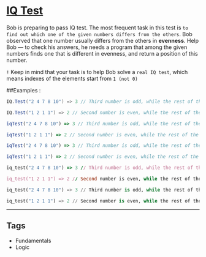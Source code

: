 # [IQ Test](https://www.codewars.com/kata/552c028c030765286c00007d)

Bob is preparing to pass IQ test. The most frequent task in this test is `to find out which one of the given numbers differs from the others`. Bob observed that one number usually differs from the others in **evenness**. Help Bob — to check his answers, he needs a program that among the given numbers finds one that is different in evenness, and return a position of this number.

`!` Keep in mind that your task is to help Bob solve a `real IQ test`, which means indexes of the elements start from `1 (not 0)`

##Examples :

```csharp
IQ.Test("2 4 7 8 10") => 3 // Third number is odd, while the rest of the numbers are even

IQ.Test("1 2 1 1") => 2 // Second number is even, while the rest of the numbers are odd
```

```javascript
iqTest("2 4 7 8 10") => 3 // Third number is odd, while the rest of the numbers are even

iqTest("1 2 1 1") => 2 // Second number is even, while the rest of the numbers are odd
```

```typescript
iqTest("2 4 7 8 10") => 3 // Third number is odd, while the rest of the numbers are even

iqTest("1 2 1 1") => 2 // Second number is even, while the rest of the numbers are odd
```

```ruby
iq_test("2 4 7 8 10") => 3 // Third number is odd, while the rest of the numbers are even

iq_test("1 2 1 1") => 2 // Second number is even, while the rest of the numbers are odd
```

```python
iq_test("2 4 7 8 10") => 3 // Third number is odd, while the rest of the numbers are even

iq_test("1 2 1 1") => 2 // Second number is even, while the rest of the numbers are odd
```

---

## Tags

- Fundamentals
- Logic
